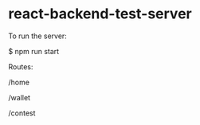 # react-backend-test-server

To run the server:

$ npm run start

Routes: 

/home 

/wallet 

/contest
